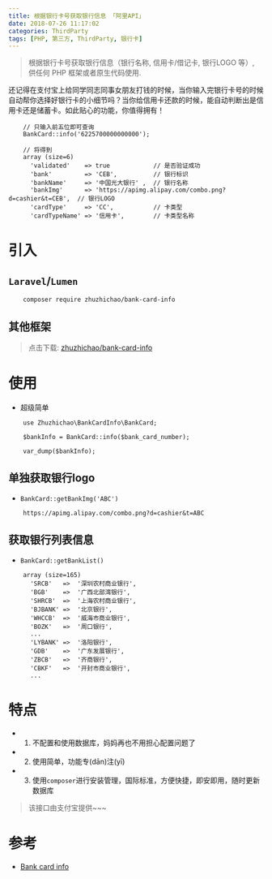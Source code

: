 ```yaml
---
title: 根据银行卡号获取银行信息 「阿里API」
date: 2018-07-26 11:17:02
categories: ThirdParty
tags: [PHP, 第三方, ThirdParty, 银行卡]
---
```


> 根据银行卡号获取银行信息（银行名称, 信用卡/借记卡, 银行LOGO 等）, 供任何 PHP 框架或者原生代码使用.

<!-- more -->

还记得在支付宝上给同学同志同事女朋友打钱的时候，当你输入完银行卡号的时候自动帮你选择好银行卡的小细节吗？当你给信用卡还款的时候，能自动判断出是信用卡还是储蓄卡。如此贴心的功能，你值得拥有！

```
    // 只输入前五位即可查询
    BankCard::info('6225700000000000');
    
    // 将得到
    array (size=6)
      'validated'    => true            // 是否验证成功
      'bank'         => 'CEB',          // 银行标识
      'bankName'     => '中国光大银行' ,  // 银行名称
      'bankImg'      => 'https://apimg.alipay.com/combo.png?d=cashier&t=CEB',  // 银行LOGO
      'cardType'     => 'CC',           // 卡类型
      'cardTypeName' => '信用卡',        // 卡类型名称
```

# 引入

## `Laravel`/`Lumen`

```
    composer require zhuzhichao/bank-card-info
```

## 其他框架

> 点击下载: [zhuzhichao/bank-card-info](https://packagist.org/packages/zhuzhichao/bank-card-info)

# 使用

- 超级简单

```
    use Zhuzhichao\BankCardInfo\BankCard;
    
    $bankInfo = BankCard::info($bank_card_number);
    
    var_dump($bankInfo);
```

## 单独获取银行logo

- `BankCard::getBankImg('ABC')`

```
    https://apimg.alipay.com/combo.png?d=cashier&t=ABC
```

## 获取银行列表信息

- `BankCard::getBankList()`

```
    array (size=165)
      'SRCB'   =>  '深圳农村商业银行',
      'BGB'    =>  '广西北部湾银行',
      'SHRCB'  =>  '上海农村商业银行',
      'BJBANK' =>  '北京银行',
      'WHCCB'  =>  '威海市商业银行',
      'BOZK'   =>  '周口银行',
      ...
      'LYBANK' =>  '洛阳银行',
      'GDB'    =>  '广东发展银行',
      'ZBCB'   =>  '齐商银行',
      'CBKF'   =>  '开封市商业银行',
      ...
```

# 特点

- 1. 不配置和使用数据库，妈妈再也不用担心配置问题了
- 2. 使用简单，功能专(dān)注(yī)
- 3. 使用`composer`进行安装管理，国际标准，方便快捷，即安即用，随时更新数据库

> 该接口由支付宝提供~~~

# 参考

- [Bank card info](https://github.com/zhuzhichao/bank-card-info)
